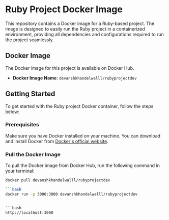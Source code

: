 # Ruby Project Docker Image

This repository contains a Docker image for a Ruby-based project. The image is designed to easily run the Ruby project in a containerized environment, providing all dependencies and configurations required to run the project seamlessly.

## Docker Image

The Docker image for this project is available on Docker Hub.

- **Docker Image Name**: `devanshkhandelwalll/rubyprojectdev`

## Getting Started

To get started with the Ruby project Docker container, follow the steps below:

### Prerequisites

Make sure you have Docker installed on your machine. You can download and install Docker from [Docker's official website](https://www.docker.com/get-started).

### Pull the Docker Image

To pull the Docker image from Docker Hub, run the following command in your terminal:

```bash
docker pull devanshkhandelwalll/rubyprojectdev

```bash
docker run -p 3000:3000 devanshkhandelwalll/rubyprojectdev


```bash
http://localhost:3000

